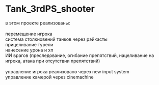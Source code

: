 # Tank_3rdPS_shooter
в этом проекте реализованы:<br>
  <br>перемещение игрока
  <br>система столкновений танков через рэйкасты
  <br>прицеливание турели
  <br>нанесение урона и хп
  <br>ИИ врагов (преследование, огибание препятствий, нацеливание на игрока, атака при отсутствии препятствий)
<br>
<br>управление игрока реализовано через new input system
<br>управление камерой через cinemachine
